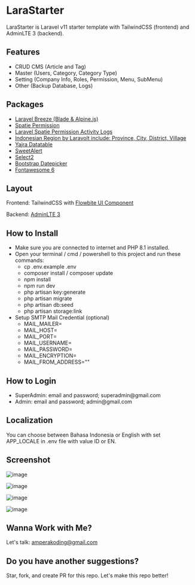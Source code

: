 <h1>LaraStarter</h1>
LaraStarter is Laravel v11 starter template with TailwindCSS (frontend) and AdminLTE 3 (backend). 

<h2>Features</h2>
<ul>
  <li>CRUD CMS (Article and Tag)</li>
  <li>Master (Users, Category, Category Type)</li>
  <li>Setting (Company Info, Roles, Permission, Menu, SubMenu)</li>
  <li>Other (Backup Database, Logs)</li>
</ul>

<h2>Packages</h2>
<ul>
    <li><a href="https://laravel.com/docs/11.x/starter-kits#laravel-breeze">Laravel Breeze (Blade & Alpine.js)</a></li>
    <li><a href="https://spatie.be/docs/laravel-permission/v6/introduction">Spatie Permission</a></li>
    <li><a href="https://spatie.be/docs/laravel-activitylog/v4/introduction">Laravel Spatie Permission Activity Logs</a></li>
    <li><a href="https://github.com/laravolt/indonesia">Indonesian Region by Laravolt include: Province, City, District, Village</a></li>
    <li><a href="https://yajrabox.com/docs/laravel-datatables">Yajra Datatable</a></li>
    <li><a href="https://realrashid.github.io/sweet-alert/">SweetAlert</a></li>
    <li><a href="https://select2.org/">Select2</a></li>
    <li><a href="https://bootstrap-datepicker.readthedocs.io/en/latest/">Bootstrap Datepicker</a></li>
    <li><a href="https://fontawesome.com/">Fontawesome 6</a></li>
</ul>

<h2>Layout</h2>
Frontend: TailwindCSS with <a href="https://flowbite.com/">Flowbite UI Component</a>

Backend: <a href="https://adminlte.io/themes/v3">AdminLTE 3</a>

<h2>How to Install</h2>
<ul>
    <li>Make sure you are connected to internet and PHP 8.1 installed.</li>
    <li>Open your terminal / cmd / powershell to this project and run these commands:
        <ul>
            <li>cp .env.example .env</li>
            <li>composer install / composer update</li>
            <li>npm install</li>
            <li>npm run dev</li>
            <li>php artisan key:generate</li>
            <li>php artisan migrate</li>
            <li>php artisan db:seed</li>
            <li>php artisan storage:link</li>
        </ul>
    </li>
    <li>Setup SMTP Mail Credential (optional)
        <ul>
            <li>MAIL_MAILER=</li>
            <li>MAIL_HOST=</li>
            <li>MAIL_PORT=</li>
            <li>MAIL_USERNAME=</li>
            <li>MAIL_PASSWORD=</li>
            <li>MAIL_ENCRYPTION=</li>
            <li>MAIL_FROM_ADDRESS=""</li>
        </ul>
    </li>
</ul>

<h2>How to Login</h2>
<ul>
    <li>SuperAdmin: email and password; superadmin@gmail.com</li>
    <li>Admin: email and password; admin@gmail.com</li>
</ul>

<h2>Localization</h2>
You can choose between Bahasa Indonesia or English with set APP_LOCALE in .env file with value ID or EN.

<h2>Screenshot</h2>

![image](https://github.com/user-attachments/assets/76fe0e78-ce99-45b4-b39f-a8542c625124)

![image](https://github.com/user-attachments/assets/e2a0fd76-e7da-4e15-ae12-59a7c282eb52)

![image](https://github.com/user-attachments/assets/0d527f07-f0fe-4ee2-82fc-fccbfa29b80d)

![image](https://github.com/user-attachments/assets/37a5b13c-4d6c-4672-8ed0-05eb5ab5a653)

<h2>Wanna Work with Me?</h2>
Let's talk: <a href="mailto: amperakoding@gmail.com">amperakoding@gmail.com</a>

<h2>Do you have another suggestions?</h2>
Star, fork, and create PR for this repo. Let's make this repo better!
